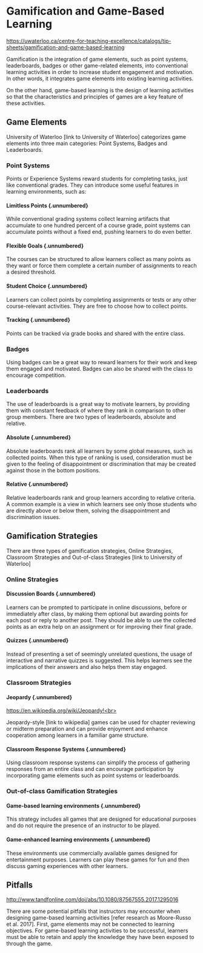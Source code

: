 # Gamification and Game-Based Learning
https://uwaterloo.ca/centre-for-teaching-excellence/catalogs/tip-sheets/gamification-and-game-based-learning<br>

Gamification is the integration of game elements, such as point systems, leaderboards, badges or other game-related elements, into conventional learning activities in order to increase student engagement and motivation. In other words, it integrates game elements into existing learning activities.

On the other hand, game-based learning is the design of learning activities so that the characteristics and principles of games are a key feature of these activities.

## Game Elements
University of Waterloo [link to University of Waterloo] categorizes game elements into three main categories: Point Systems, Badges and Leaderboards.

### Point Systems
Points or Experience Systems reward students for completing tasks, just like conventional grades. They can introduce some useful features in learning environments, such as:

#### Limitless Points {.unnumbered}
While conventional grading systems collect learning artifacts that accumulate to one hundred percent of a course grade, point systems can accumulate points without a fixed end, pushing learners to do even better.

#### Flexible Goals {.unnumbered}
The courses can be structured to allow learners collect as many points as they want or force them complete a certain number of assignments to reach a desired threshold.

#### Student Choice {.unnumbered}
Learners can collect points by completing assignments or tests or any other course-relevant activities. They are free to choose how to collect points.

#### Tracking {.unnumbered}
Points can be tracked via grade books and shared with the entire class.

### Badges
Using badges can be a great way to reward learners for their work and keep them engaged and motivated. Badges can also be shared with the class to encourage competition.

### Leaderboards
The use of leaderboards is a great way to motivate learners, by providing them with constant feedback of where they rank in comparison to other group members. There are two types of leaderboards, absolute and relative.

#### Absolute {.unnumbered}
Absolute leaderboards rank all learners by some global measures, such as collected points. When this type of ranking is used, consideration must be given to the feeling of disappointment or discrimination that may be created against those in the bottom positions.

#### Relative {.unnumbered}
Relative leaderboards rank and group learners according to relative criteria. A common example is a view in which learners see only those students who are directly above or below them, solving the disappointment and discrimination issues.

## Gamification Strategies
There are three types of gamification strategies, Online Strategies, Classroom Strategies and Out-of-class Strategies [link to University of Waterloo]

### Online Strategies

#### Discussion Boards {.unnumbered}
Learners can be prompted to participate in online discussions, before or immediately after class, by making them optional but awarding points for each post or reply to another post. They should be able to use the collected points as an extra help on an assignment or for improving their final grade.

#### Quizzes {.unnumbered}
Instead of presenting a set of seemingly unrelated questions, the usage of interactive and narrative quizzes is suggested. This helps learners see the implications of their answers and also helps them stay engaged.

### Classroom Strategies

#### Jeopardy {.unnumbered}
https://en.wikipedia.org/wiki/Jeopardy!<br>

Jeopardy-style [link to wikipedia] games can be used for chapter reviewing or midterm preparation and can provide enjoyment and enhance cooperation among learners in a familiar game structure.

#### Classroom Response Systems {.unnumbered}
Using classroom response systems can simplify the process of gathering responses from an entire class and can encourage participation by incorporating game elements such as point systems or leaderboards.

### Out-of-class Gamification Strategies

#### Game-based learning environments {.unnumbered}
This strategy includes all games that are designed for educational purposes and do not require the presence of an instructor to be played.

#### Game-enhanced learning environments {.unnumbered}
These environments use commercially available games designed for entertainment purposes. Learners can play these games for fun and then discuss gaming experiences with other learners.

## Pitfalls
http://www.tandfonline.com/doi/abs/10.1080/87567555.2017.1295016<br>

There are some potential pitfalls that instructors may encounter when designing game-based learning activities [refer research as Moore-Russo et al. 2017]. First, game elements may not be connected to learning objectives. For game-based learning activities to be successful, learners must be able to retain and apply the knowledge they have been exposed to through the game.
